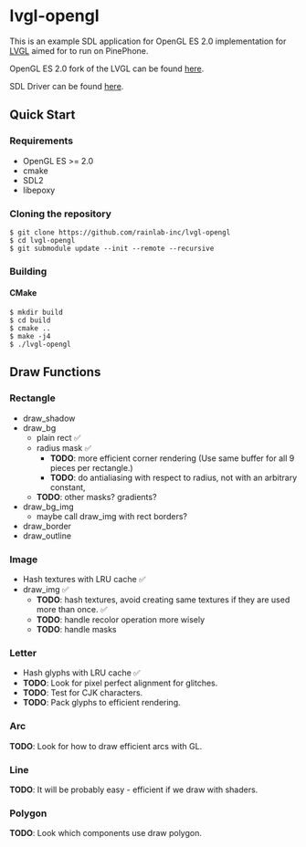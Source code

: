 # lvgl-opengl

This is an example SDL application for OpenGL ES 2.0 implementation for [LVGL](https://github.com/lvgl/lvgl) aimed for to run on PinePhone. 

OpenGL ES 2.0 fork of the LVGL can be found [here](https://github.com/rainlab-inc/lvgl).

SDL Driver can be found [here](https://github.com/rainlab-inc/lv_drivers).

## Quick Start

### Requirements
* OpenGL ES >= 2.0
* cmake
* SDL2
* libepoxy

### Cloning the repository
``` console
$ git clone https://github.com/rainlab-inc/lvgl-opengl
$ cd lvgl-opengl
$ git submodule update --init --remote --recursive
```

### Building 
#### CMake
``` console
$ mkdir build
$ cd build
$ cmake ..
$ make -j4
$ ./lvgl-opengl
```

## Draw Functions
### Rectangle
- draw_shadow 
- draw_bg
    * plain rect :white_check_mark:
    * radius mask :white_check_mark:
      * **TODO**: more efficient corner rendering (Use same buffer for all 9 pieces per rectangle.)
      * **TODO**: do antialiasing with respect to radius, not with an arbitrary constant,
    * **TODO**: other masks? gradients?
- draw_bg_img
    * maybe call draw_img with rect borders?
- draw_border
- draw_outline
### Image
- Hash textures with LRU cache :white_check_mark:
- draw_img :white_check_mark:
  * **TODO**: hash textures, avoid creating same textures if they are used more than once. :white_check_mark:
  * **TODO**: handle recolor operation more wisely
  * **TODO**: handle masks
### Letter
- Hash glyphs with LRU cache :white_check_mark:
- **TODO**: Look for pixel perfect alignment for glitches.
- **TODO**: Test for CJK characters.
- **TODO**: Pack glyphs to efficient rendering.

### Arc
**TODO**: Look for how to draw efficient arcs with GL.
### Line
**TODO**: It will be probably easy - efficient if we draw with shaders.
### Polygon
**TODO**: Look which components use draw polygon.
